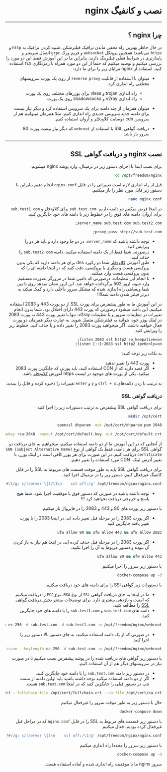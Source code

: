 <div dir=rtl>

# نصب و کانفیگ nginx

---

## چرا nginx ؟

در حال حاظر بهترین راه مخفی ماندن ترافیک فیلترشکن، شبیه کردن ترافیک به `http` و `https` می‌باشد؛ همچنین پروتکل `websocket` و فریم ورک `grpc` اتصال سریعتر و پایدارتری در شرایط فعلی فیلترینگ دارند، بنابراین ما در این آموزش فقط این دو مورد را بررسی میکنیم و توصیه میکنیم که حتما از این دو مورد همراه با رمزنگاری `TLS` استفاده کنید.
استفاده از nginx مزایای زیر را برای ما دارد:

- میتوان با استفاده از قابلیت `reverse proxy` از روی یک پورت سرویسهای مختلفی راه اندازی کرد.

  - راه اندازی trojan و vless برای یوزرهای مختلف روی یک پورت
  - راه اندازی v2ray و shadowsocks روی یک پورت

- میتوان همزمان از چند دامنه برای یک سرویس استفاده کرد و دیگر نیاز نیست برای دامنه جدید سرویس جدیدی راه اندازی کنیم. مثلا همزمان میتوانیم هم از سرویس cdn دوسایت کلاودفلر و آروان استفاده کنیم.
- دریافت گواهی SSL با استفاده از `webroot` که دیگر نیاز نیست پورت 80 سرور باز باشد

---

## نصب nginx و دریافت گواهی SSL

برای نصب ابتدا با اجرای دستور زیر در ترمینال، وارد پوشه nginx میشویم:

```bash
cd /opt/freedom/nginx
```

قبل از راه اندازی لازم است تغییراتی را در فایل `nginx.conf` انجام دهیم بنابراین با دستور زیر فایل مورد نظر را باز میکنیم.

```bash
nano nginx.conf
```

در اینجا فرض میکنیم دو دامنه داریم. `sub.test.com` برای کلاودفلر و `sub.test1.com` برای آروان. دامنه های فوق را در خطوط زیر با دامنه های خود جایگزین کنید.

```nginx
server_name sub.test.com sub.test2.com;
```

```nginx
proxy_pass http://sub.test.com;
```

- توجه داشته باشید که `server_name`، در دو جا وجود دارد و باید هر دو را ویرایش کنید.
- درصورتی شما فقط از یک دامنه استفاده میکنید، دامنه `sub.test2.com` را حذف کنید.
- طبق آموزش [کلاودفلر](../cloudflare/README.md) شما دو رکورد dns برای هر دامنه دارید که یکی بدون پروکسی هست و دیگری با پروکسی، دقت کنید که در اینجا دامنه ای را که بدون پروکسی هست وارد میکنید.
- با انجام این تنظیمات، درصورتی که دامین شما در مرورگر بصورت مستقیم وارد شود، ارور 502 برگردانده خواهد شد. این ارور نشان میدهد روی دامین شما وبسایتی راه اندازی شده که مشکل سرور داخلی دارد و کمک میکند به دیرتر فیلتر شدن دامنه شما!!!

در این آموزش ما به طور پیشفرض برای پورت SSL از دو پورت 443 و 2083 استفاده میکنیم. این باعث میشود درصورتی که پورت 443 دارای اختلال بود، شما بدون انجام تغییرات در تنظیمات سرور و یا تنظیمات v2ray، تنها با تغییر پورت 443 به پورت 2083 در لینک یوزر خود، بتوانید به فیلترشکن متصل شوید. به عبارت دیگر همزمان دو پورت فعال خواهید داشت. اگر میخواهید پورت 2083 را تغییر داده و یا حذف کنید. خطوط زیر را ویرایش کنید.

```nginx
listen 2083 ssl http2 so_keepalive=on;
listen [::]:2083 ssl http2 ipv6only=on;
```

به نکات زیر توجه کنید:

- پورت 443 را تغییر ندهید
- اگر قصد دارید که از CDN استفاده کنید، باید پورتی که جایگزین پورت 2083 میکنید، یکی از پورت های موجود در لیست https آموزش [کلاودفلر](../cloudflare/README.md) باشد.

به ترتیب با زدن دکمه‌های `ctrl + x` و `y` و `enter` تغییرات را ذخیره کرده و فایل را ببندید.

### دریافت گواهی SSL

برای دریافت گواهی SSL پیشفرض به ترتیب دستورات زیر را اجرا کنید

```bash
mkdir /opt/cert
```

```bash
openssl dhparam -out /opt/cert/dhparam.pem 2048
```

```bash
openssl req -x509 -nodes -days 365 -newkey rsa:2048 -keyout /opt/cert/default.key -out /opt/cert/default.crt
```

از آنجایی که در این آموزش ما از دو دامنه استفاده میکنیم، میخواهیم به جای دریافت دو گواهی SSL برای هر دامنه، فقط یک گواهی از نوع `SAN (Subject Alternative Name) certificate` دریافت کنیم. در این صورت برای هر یوزر کافی است در لینک یوزر، با تغییر آدرس لینک، CDN مورد استفاده را تغییر دهیم.

برای دریافت گواهی SSL باید به طور موقت قسمت های مربوط به SSL را در فایل کانفیگ غیرفعال کنیم. دستور زیر را در ترمینال اجرا کنید.

```bash
sed -i -r 's/(listen .*\d+)/\1; #/g; s/(ssl_(certificate|certificate_key|trusted_certificate|dhparam) )/#;#\1/g; s/(server \{)/\1\n    ssl off;/g' /opt/freedom/nginx/nginx.conf
```

- توجه داشته باشید در صورتی که دستور فوق با موفقیت اجرا شود، شما هیچ پاسخ و خروجی دریافت نخواهید کرد !!!

با دستور زیر پورت های 80 و 443 و 2083 را در فایروال باز میکنیم.

- اگر پورت 2083 را در مرحله قبل تغییر داده اید، در اینجا 2083 را با پورت تغییر یافته جایگزین کنید

```bash
ufw allow 80 && ufw allow 443 && ufw allow 2083
```

- اگر پورت 2083 را در مرحله قبل حذف کرده اید، در اینجا هم نیاز به باز کردن آن نبوده و دستور مربوط به آن را اجرا نکنید.

```bash
ufw allow 80 && ufw allow 443
```

با دستور زیر سرور را اجرا میکنیم

```bash
docker-compose up -d
```

با دستورات زیر گواهی SSl را برای دامنه های خود دریافت میکنیم.

- ما در اینجا به جای دریافت گواهی `SSL` از نوع `RSA`، نوع ٍ`ECC` را دریافت میکنیم که امنیت و بازدهی بیشتری دارد. برای توضیحات بیشتر [بخش دریافت گواهی SSL](../get-ssl/README.md) را مطالعه کنید.
- دامنه های `sub.test.com` و `sub.test1.com` را با دامنه های خود جایگزین کنید.

```bash
acme.sh --issue --keylength ec-256 -d sub.test.com -d sub.test1.com -w /opt/freedom/nginx/webroot/
```

- در صورتی که از یک دامنه استفاده میکنید، به جای دستور بالا دستور زیر را اجرا کنید.

```bash
acme.sh --issue --keylength ec-256 -d sub.test.com -w /opt/freedom/nginx/webroot/
```

با دستور زیر گواهی های دریافت شده را در پوشه پیشفرض نصب میکنیم تا در صورت نیاز در سرویسهای دیگر هم از آن استفاده کنیم.

- در دستور زیر دامنه `sub.test.com` را با دامنه خود جایگزین کنید.
- اگر از دو دامنه استفاده میکنید توجه داشته باشید باید اولین دامنه از سمت چپ در دستور قبلی را جایگزین کنید که در اینجا `sub.test.com` هست.

```bash
acme.sh --installcert --ecc -d sub.test.com --key-file /opt/cert/private.key --cert-file /opt/cert/cert.crt --fullchain-file /opt/cert/fullchain.crt --ca-file /opt/cert/ca.crt
```

حال با دستور زیر به طور موقت سرور را غیرفعال میکنیم

```bash
docker-compose down
```

با دستور زیر قسمت های مربوط به SSL را در فایل `nginx.conf` که در مراحل قبل غیرفعال کرده بودیم، فعال میکنیم

```bash
sed -i -r -z 's/#?; ?#//g; s/(server \{)\n    ssl off;/\1/g' /opt/freedom/nginx/nginx.conf
```

با دستور زیر سرور را مجددا راه اندازی میکنیم

```bash
docker-compose up -d
```

سرور nginx ما با موفقیت راه اندازی شده و آماده استفاده هست.
